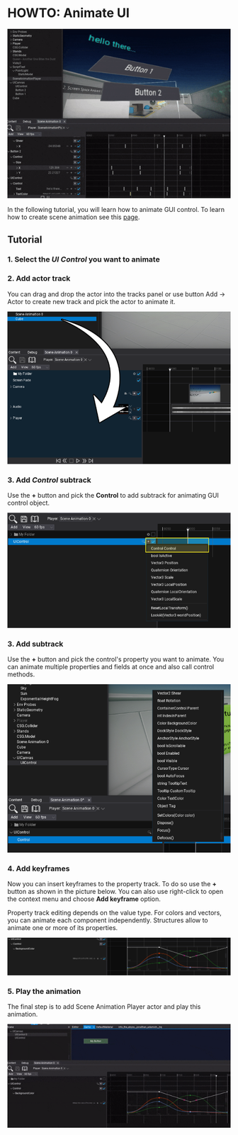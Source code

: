 # HOWTO: Animate UI

![UI Animations](media/scene-anims-ui.gif)

In the following tutorial, you will learn how to animate GUI control. To learn how to create scene animation see this [page](../scene-animation.md).

## Tutorial

### 1. Select the *UI Control* you want to animate

### 2. Add actor track

You can drag and drop the actor into the tracks panel or use button Add -> Actor to create new track and pick the actor to animate it.

![Add actor track](media/add-actor-track-drag.png)

### 3. Add *Control* subtrack

Use the **+** button and pick the **Control** to add subtrack for animating GUI control object.

![Add control subtrack](media/add-control-track.png)

### 3. Add subtrack

Use the **+** button and pick the control's property you want to animate. You can animate multiple properties and fields at once and also call control methods.

![Add rotation subtrack](media/control-animate-properties.png)

### 4. Add keyframes

Now you can insert keyframes to the property track. To do so use the **+** button as shown in the picture below. You can also use right-click to open the context menu and choose **Add keyframe** option.

Property track editing depends on the value type. For colors and vectors, you can animate each component independently. Structures allow to animate one or more of its properties.

![Add rotation keyframes](media/add-control-keyframes.png)

### 5. Play the animation

The final step is to add Scene Animation Player actor and play this animation.

![Animated Object](media/ui-animation-color.gif)
